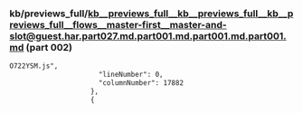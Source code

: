 ### kb/previews_full/kb__previews_full__kb__previews_full__kb__previews_full__flows__master-first__master-and-slot@guest.har.part027.md.part001.md.part001.md.part001.md (part 002)

```md
O722YSM.js",
                      "lineNumber": 0,
                      "columnNumber": 17882
                    },
                    {
                
```

```
